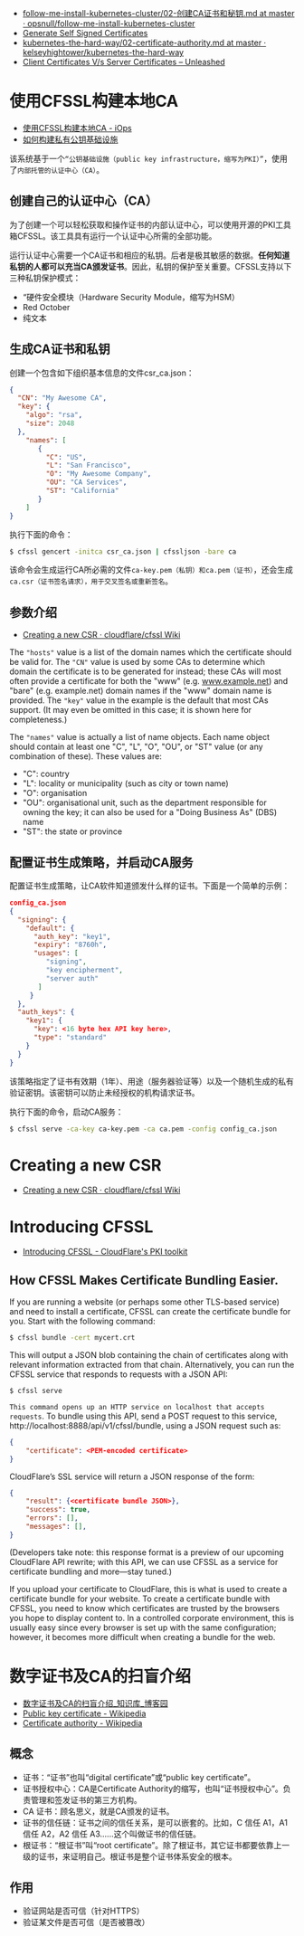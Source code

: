 

* [follow-me-install-kubernetes-cluster/02-创建CA证书和秘钥.md at master · opsnull/follow-me-install-kubernetes-cluster ](https://github.com/opsnull/follow-me-install-kubernetes-cluster/blob/master/02-%E5%88%9B%E5%BB%BACA%E8%AF%81%E4%B9%A6%E5%92%8C%E7%A7%98%E9%92%A5.md)
* [Generate Self Signed Certificates ](https://coreos.com/os/docs/latest/generate-self-signed-certificates.html)
* [kubernetes-the-hard-way/02-certificate-authority.md at master · kelseyhightower/kubernetes-the-hard-way ](https://github.com/kelseyhightower/kubernetes-the-hard-way/blob/master/docs/02-certificate-authority.md)
* [Client Certificates V/s Server Certificates – Unleashed ](https://blogs.msdn.microsoft.com/kaushal/2012/02/17/client-certificates-vs-server-certificates/)


# 使用CFSSL构建本地CA

* [使用CFSSL构建本地CA - iOps ](http://www.iops.cc/make-local-ca-with-cfssl/)
* [如何构建私有公钥基础设施 ](http://www.infoq.com/cn/news/2015/06/CloudFlare-PKI-TLS?utm_source=news_about_CFSSL&utm_medium=link&utm_campaign=CFSSL)

该系统基于一个`“公钥基础设施（public key infrastructure，缩写为PKI）”`，使用了`内部托管的认证中心（CA）`。

## 创建自己的认证中心（CA）

为了创建一个可以轻松获取和操作证书的内部认证中心，可以使用开源的PKI工具箱CFSSL。该工具具有运行一个认证中心所需的全部功能。

运行认证中心需要一个CA证书和相应的私钥。后者是极其敏感的数据。**任何知道私钥的人都可以充当CA颁发证书**。因此，私钥的保护至关重要。CFSSL支持以下三种私钥保护模式：

* “硬件安全模块（Hardware Security Module，缩写为HSM）
* Red October
* 纯文本

## 生成CA证书和私钥

创建一个包含如下组织基本信息的文件csr_ca.json：

```json
{
  "CN": "My Awesome CA",
  "key": {
    "algo": "rsa",
    "size": 2048
  },
    "names": [
       {
         "C": "US",
         "L": "San Francisco",
         "O": "My Awesome Company",
         "OU": "CA Services",
         "ST": "California"
       }
    ]
}
```
执行下面的命令：

```sh
$ cfssl gencert -initca csr_ca.json | cfssljson -bare ca
```

该命令会生成运行CA所必需的文件`ca-key.pem（私钥）和ca.pem（证书）`，还会生成`ca.csr（证书签名请求），用于交叉签名或重新签名`。

## 参数介绍

* [Creating a new CSR · cloudflare/cfssl Wiki ](https://github.com/cloudflare/cfssl/wiki/Creating-a-new-CSR)

The `"hosts"` value is a list of the domain names which the
certificate should be valid for. The `"CN"` value is used by some CAs
to determine which domain the certificate is to be generated for
instead; these CAs will most often provide a certificate for both the
"www" (e.g. www.example.net) and "bare" (e.g. example.net) domain
names if the "www" domain name is provided. The `"key"` value in the
example is the default that most CAs support. (It may even be omitted
in this case; it is shown here for completeness.)

The `"names"` value is actually a list of name objects. Each name
object should contain at least one "C", "L", "O", "OU", or "ST" value
(or any combination of these). These values are:

* "C": country
* "L": locality or municipality (such as city or town name)
* "O": organisation
* "OU": organisational unit, such as the department responsible for
  owning the key; it can also be used for a "Doing Business As" (DBS)
  name
* "ST": the state or province

## 配置证书生成策略，并启动CA服务

配置证书生成策略，让CA软件知道颁发什么样的证书。下面是一个简单的示例：

```json
config_ca.json  
{
  "signing": {
    "default": {
      "auth_key": "key1",
      "expiry": "8760h",
      "usages": [
         "signing",
         "key encipherment",
         "server auth"
       ]
     }
  },
  "auth_keys": {
    "key1": {
      "key": <16 byte hex API key here>,
      "type": "standard"
    }
  }
}
```
该策略指定了证书有效期（1年）、用途（服务器验证等）以及一个随机生成的私有验证密钥。该密钥可以防止未经授权的机构请求证书。

执行下面的命令，启动CA服务：

```sh
$ cfssl serve -ca-key ca-key.pem -ca ca.pem -config config_ca.json
```

# Creating a new CSR

* [Creating a new CSR · cloudflare/cfssl Wiki ](https://github.com/cloudflare/cfssl/wiki/Creating-a-new-CSR)

# Introducing CFSSL

* [Introducing CFSSL - CloudFlare's PKI toolkit ](https://blog.cloudflare.com/introducing-cfssl/)

## How CFSSL Makes Certificate Bundling Easier.

If you are running a website (or perhaps some other TLS-based service) and need to install a certificate, CFSSL can create the certificate bundle for you. Start with the following command:
```sh
$ cfssl bundle -cert mycert.crt
```
This will output a JSON blob containing the chain of certificates along with relevant information extracted from that chain. Alternatively, you can run the CFSSL service that responds to requests with a JSON API:
```sh
$ cfssl serve
```

`This command opens up an HTTP service on localhost that accepts requests`. To bundle using this API, send a POST request to this service, http://localhost:8888/api/v1/cfssl/bundle, using a JSON request such as:

```json
{
    "certificate": <PEM-encoded certificate>
}
```
CloudFlare’s SSL service will return a JSON response of the form:
```json
{
    "result": {<certificate bundle JSON>},
    "success": true,
    "errors": [],
    "messages": [],
}
```
(Developers take note: this response format is a preview of our upcoming CloudFlare API rewrite; with this API, we can use CFSSL as a service for certificate bundling and more—stay tuned.)

If you upload your certificate to CloudFlare, this is what is used to create a certificate bundle for your website.
To create a certificate bundle with CFSSL, you need to know which certificates are trusted by the browsers you hope to display content to. In a controlled corporate environment, this is usually easy since every browser is set up with the same configuration; however, it becomes more difficult when creating a bundle for the web.


# 数字证书及CA的扫盲介绍

* [数字证书及CA的扫盲介绍_知识库_博客园 ](http://kb.cnblogs.com/page/194742/)
* [Public key certificate - Wikipedia ](https://en.wikipedia.org/wiki/Public_key_certificate)
* [Certificate authority - Wikipedia ](https://en.wikipedia.org/wiki/Certificate_authority)

## 概念

* 证书：“证书”也叫“digital certificate”或“public key certificate”。
* 证书授权中心：CA是Certificate Authority的缩写，也叫“证书授权中心”。负责管理和签发证书的第三方机构。
* CA 证书：顾名思义，就是CA颁发的证书。
* 证书的信任链：证书之间的信任关系，是可以嵌套的。比如，C 信任 A1，A1 信任 A2，A2 信任 A3......这个叫做证书的信任链。
* 根证书：“根证书”叫“root certificate”。除了根证书，其它证书都要依靠上一级的证书，来证明自己。根证书是整个证书体系安全的根本。

## 作用

* 验证网站是否可信（针对HTTPS）
* 验证某文件是否可信（是否被篡改）



